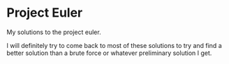 # Project Euler
My solutions to the project euler.

I will definitely try to come back to most of these solutions to try and find a better solution than a brute force or whatever preliminary solution I get.
